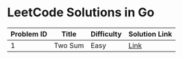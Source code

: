 # LeetCode Solutions in Go

| Problem ID | Title               | Difficulty | Solution Link                          |
|------------|---------------------|------------|----------------------------------------|
| 1          | Two Sum             | Easy       | [Link](./problems/problem_0001_two_sum)|
